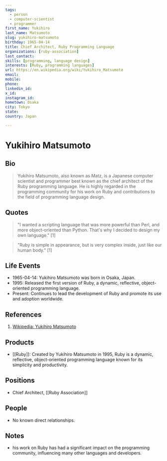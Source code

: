 ```yaml
---
tags:
  - person
  - computer-scientist
  - programmer
first_name: Yukihiro
last_name: Matsumoto
slug: yukihiro-matsumoto
birthday: 1965-04-14
title: Chief Architect, Ruby Programming Language
organizations: [ruby-association]
last_contact: 
skills: [programming, language design]
interests: [Ruby, programming languages]
url: https://en.wikipedia.org/wiki/Yukihiro_Matsumoto
email: 
mobile: 
phone: 
linkedin_id: 
x_id: 
instagram_id: 
hometown: Osaka
city: Tokyo
state: 
country: Japan

---
```


# Yukihiro Matsumoto

## Bio

> Yukihiro Matsumoto, also known as Matz, is a Japanese computer scientist and programmer best known as the chief architect of the Ruby programming language. He is highly regarded in the programming community for his work on Ruby and contributions to the field of programming language design.

## Quotes

> "I wanted a scripting language that was more powerful than Perl, and more object-oriented than Python. That's why I decided to design my own language." [1]

> "Ruby is simple in appearance, but is very complex inside, just like our human body." [1]

## Life Events

- 1965-04-14: Yukihiro Matsumoto was born in Osaka, Japan.
- 1995: Released the first version of Ruby, a dynamic, reflective, object-oriented programming language.
- Present: Continues to lead the development of Ruby and promote its use and adoption worldwide.

## References

1. [Wikipedia: Yukihiro Matsumoto](https://en.wikipedia.org/wiki/Yukihiro_Matsumoto)

## Products

- [[Ruby]]: Created by Yukihiro Matsumoto in 1995, Ruby is a dynamic, reflective, object-oriented programming language known for its simplicity and productivity.

## Positions

- Chief Architect, [[Ruby Association]]

## People

- No known direct relationships.

## Notes

- his work on Ruby has had a significant impact on the programming community, influencing many other languages and developers.
